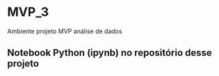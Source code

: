 # MVP_3
Ambiente projeto MVP análise de dados

## Notebook Python (ipynb) no repositório desse projeto
